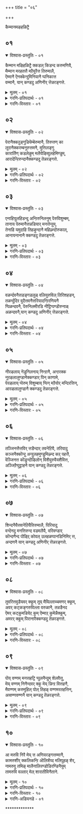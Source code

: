 +++
title = "०६"

+++

कैम्मानमऴहळिट्रै 

## ०१

<details open><summary>विश्वास-प्रस्तुतिः - ०१</summary>

कैम्मान मऴिहळिट्रै क्कडल् किडन्द करुमणियै,  
मैम्मान मरहतत्तै मऱैयुरैत्त तिरुमालै,  
ऎम्मानै ऎनक्कॆन्ऱुमिनियानै प्पनिकात्त  
वम्मानै, यान् कण्डदु अणिनीर् त्तॆन्नरङ्गत्ते.
</details>

<details><summary>मूलम् - ०१</summary>

कैम्मान मऴिहळिट्रै क्कडल् किडन्द करुमणियै,  
मैम्मान मरहतत्तै मऱैयुरैत्त तिरुमालै,  
ऎम्मानै ऎनक्कॆन्ऱुमिनियानै प्पनिकात्त  
वम्मानै, यान् कण्डदु अणिनीर् त्तॆन्नरङ्गत्ते.
</details>

<details><summary>गरणि-प्रतिपदार्थः - ०१</summary>

कैमानम् = उद्दनाद कैय, मऴ = यौवनद, कळिट्रै = आनॆयन्नु \(सलगवन्नु\), सलहिदवनन्नू, कडल् किडन्द = पाल्गडलल्लि पवडिसिद, करुमणियै = नीलमणियन्थवनन्नू, मैमानम् = अच्च हसुरुबण्णद, मरहतत्तै = मरकत रत्नवन्थवनन्नू, मऱै उरैत्त = वेदगळन्नु विवरिसि हेळिद, तिरुमालै = लक्ष्मीपतियन्नू, ऎम्मानै = नम्म स्वामियन्नू, ऎनक्कू = ननगॆ, ऎन्ऱुम्= यावागलू, इनियानै = बहळ \(रुचिकर\) मधुरवादवनन्नू, पनिकात्त = मळॆयन्नु तडॆद, अम्मानै = स्वामियन्नू, यान् = नानु, कण्डदु = कण्डद्दु, अणि= सुन्दरवाद, नीर् = तीर्थदिन्द \(सुत्तुवरिद\), तॆन् अरङ्गत्ते = दिव्यवाद श्रीरङ्गदल्ले. 
</details>

<details><summary>गरणि-विस्तारः - ०१</summary>

उद्दनाद कैयुळ्ळ, यौवनद सलगवन्नु सलहैदवनन्नू, पाल्गडललल्लि पवडिसिद नीलमणियन्थावनन्नू, अच्च हसुरु बण्णद मरकतरत्नदन्थावनन्नू, वेदगळन्नु विवरिसि हेळिद श्रीपतियन्नू, नम्म स्वामियन्नू, ननगॆ ऎन्दॆन्दिगू बहळ मधुरवादवनन्नू, मळॆय तडॆद स्वामियन्नू नानु कण्डद्दु सुन्दरवाद तीर्थदिन्द सुत्तुवरिद दिव्यवाद श्रीरङ्गदल्ले.

सर्वेश्वरनु परमोपकारि, परमकरुणामूर्ति. अवनु पाल्गडलल्लि अनन्तशयननागि, निर्लिप्तनागि, पवडिसिद्दरू सह, देवाधिदेवतॆगळु अल्लिगॆ बन्दु तम्मतम्म दुःखसङ्कटगळन्नु हेळिकॊण्डाग अवुगळन्नॆल्ला सावधानदिन्द केळि. तिळिदु, अवक्कॆ तक्क परिहारवन्नु कॊडतक्कवनु. काडिनल्लि सरोवरदल्लि मॊसळॆय बायिगॆ सिक्किबिद्द यौवनद सलगवन्नु अदर सङ्कटदिन्द बिडिसलु, अल्लिगॆ धाविसि बन्दवनु. अत्याकर्षकवाद नीलमणियन्तॆयू, अच्चहसुराद मरकतरत्नदन्तॆयू देहकान्तियुळ्ळवनु. वेदगळन्नु ब्रह्मनिगॆ उपदेशिसिदवनु. अवुगळन्नु मत्तॆ मत्तॆ उद्धरिसिदवनु. अवुगळन्नु प्रतिपादिसिदवनु. सकलसम्पत्तिगू अधिदेवतॆयाद साक्षात् लक्ष्मीदेविगे पतियागिरुववनु. गोवर्धनगिरियन्ने ऎत्ति हिडिदु, अदरडियल्लि गोवुगळन्नू देवेन्द्रन बिरुसुमळॆयिन्द रक्षिसिदवनु. इन्थ दिव्यसुन्दरनाद, महाउदारियाद सर्वेश्वरनन्नु, मधुरवाद अर्चामूर्तियागि, दिव्यवाद तीर्थदिन्द सुत्तुवरिदिरुव श्रीरङ्गवॆम्ब पवित्रक्षेत्रदल्लिये कण्डुकॊण्डॆनु – ऎन्नुत्तारॆ आळ्वाररु. 

इदुवरॆगिन सङ्कटद कूगिगॆ परिहारवो इदु ऎन्नुवन्तिदॆ ई तिरुमॊऴि.
</details>

## ०२

<details open><summary>विश्वास-प्रस्तुतिः - ०२</summary>

पेरानैक्कऱुङ्गुडियॆम्बॆरुमानै, तिरुत्तण् का  
लूरानैक्करम्बनूरुत्तमनै, मुत्तिलङ्गु  
कारार्तिण् कडलेऴुम् मलैयेऴिव्वुलहेमिण्डुम्,  
आरादॆन्ऱिरुन्दानैक्कण्डदु तॆन्नरङ्गत्ते.
</details>

<details><summary>मूलम् - ०२</summary>

पेरानैक्कऱुङ्गुडियॆम्बॆरुमानै, तिरुत्तण् का  
लूरानैक्करम्बनूरुत्तमनै, मुत्तिलङ्गु  
कारार्तिण् कडलेऴुम् मलैयेऴिव्वुलहेमिण्डुम्,  
आरादॆन्ऱिरुन्दानैक्कण्डदु तॆन्नरङ्गत्ते.
</details>

<details><summary>गरणि-प्रतिपदार्थः - ०२</summary>

पेरानै = तिरुप्पेर् नगरदल्लि नॆलसिरुवनन्नु, कऱुङ्गुडि ऎम्बॆरुमानै = तिरुक्करुङ्गुडियल्लिनॆलसिरुव स्वामियन्नु, तिरुत्तण् कालूरानै = हितवाद तिरुक्कालूरिनल्लि नॆलसिरुवनन्नु, करुम्बनूर् उत्तमनै = तिरुक्करुम्बनूरल्लि नॆलसिरुव उत्तमनन्नु, मुत्तु इलङ्गु = मुत्तुगळु हॊळॆयुव, कार् आर् = मळॆयिन्द तुम्बिरुव, तिण् = बलिष्ठवाद \(शक्तिपूर्णवाद\), कडल् एऴुम् = एळु सागरगळन्नू, मलैएऴ् = एळु पर्वतगळन्नू, इ उलहुएऴ् = ई एळु लोकगळन्नू, उण्डुम् = उण्डू सह, आरादु = सालदु, ऎन्ऱुइरुन्दानै = ऎन्दु इरुववनन्नु, कण्डदु = नानु कण्डद्दु, तॆन् अरङ्गत्ते = सुन्दरवाद श्रीरङ्गदल्लिये. 
</details>

<details><summary>गरणि-विस्तारः - ०२</summary>

तिरुप्पेर् नगरदल्लि नॆलसिरुवनन्नु, तिरुक्करुङ्गुडियल्लि नॆलसिरुव स्वामियन्नु, हितवाद तिरुक्कालूरिनल्लि नॆलसिरुवनन्नु, तिरुक्करुम्बनूरल्लि नॆलसिरुव उत्तमनन्नु, मुत्तुगळु हॊळॆयुव मळॆयिन्द तुम्बिरुव शक्तिपूर्णवाद एळु कडलुगळन्नू एळु पर्वतगळन्नू ई एळुलोकगळन्नु कबळिसियू सालदु ऎन्दु इरुववनन्नू नानु कण्डद्दु दिव्यवाद श्रीरङ्गदल्लिये. 

बेरॆबेरॆ पवित्रक्षेत्रगळल्लि बेरॆबेरॆ हॆसरिनिन्दलूकीर्तियिन्दलू बॆळगुव मधुरवाद अर्चास्वरूपनू, प्रळयकालदल्लि तानु सृष्टिसिद सप्तसागरगळन्नू सप्तकुलपर्वतगळन्नू, सप्तलोकगळन्नू कबळिसिदरू, तन्न दॊड्ड हॊट्टॆगॆसालदॆम्बुवनू ईग दिव्यवाद श्रीरङ्गवॆम्ब क्षेत्रदल्लिये कण्डुकॊण्डॆनॆन्दु आळ्वाररु हेळुत्तारॆ.
</details>

## ०३

<details open><summary>विश्वास-प्रस्तुतिः - ०३</summary>

एनाहियुलहिडन्दु अन्ऱिरुनिलनुम् पॆरुविशुम्बम्,  
तानाय पॆरुमानैत्तन्नडियार् मनत्तॆन्ऱुम्,  
तेनाहि यमुदाहि तिहऴुन्दानै महिऴ्न्दॊरुकाल्,   
आनायनानानै क्कण्डदु तॆन्नरङ्गत्ते.
</details>

<details><summary>मूलम् - ०३</summary>

एनाहियुलहिडन्दु अन्ऱिरुनिलनुम् पॆरुविशुम्बम्,  
तानाय पॆरुमानैत्तन्नडियार् मनत्तॆन्ऱुम्,  
तेनाहि यमुदाहि तिहऴुन्दानै महिऴ्न्दॊरुकाल्,   
आनायनानानै क्कण्डदु तॆन्नरङ्गत्ते.
</details>

<details><summary>गरणि-प्रतिपदार्थः - ०३</summary>

एन् = वराहनागि, उलहु = भूमण्डलवन्नु, इडन्दु = पळगिसि\(उद्धरिसि\)दवनु, अन्ऱु = हिन्दॆ आ कालदल्लि, इरुनिलनुम् = विशालवादभूलोकवन्नू पॆरुविशुम्बुम् = विस्तारवाद स्वर्गादि लोकगळन्नू, तान् आय = ताने आद \(आक्रमिसिकॊण्ड\), पॆरुमानै = स्वामियू आदवनन्नु, तन् अडियार् = तन्न भक्तर, मनत्तु = मनदल्लि, ऎन्ऱुम् = ऎल्ल कालक्कू, तेन् आहि = जेनिनन्तॆयू, अमुदु आहि = अमृतदन्तॆयू \(बहळ मधुरवागि\), तिहऴुम् तानै = बॆळगुववनन्नु, महिऴ्न्दु = आनन्ददिन्द, ऒरु काल् = ऒन्दु सल, आन् आयन् अनानै = दनकरुगळन्नु कायुव गोवळनादवनन्नु, कण्डदु = कण्डद्दु, तॆन् अरङ्गत्ते = दिव्यवाद श्रीरङ्गदल्लिये. 
</details>

<details><summary>गरणि-विस्तारः - ०३</summary>

महावराहनागि भूमण्डलवन्नुपळगिसि उद्धरिसिदवनू, अन्दु, विशालवाद भूलोकवन्नू विस्तारवाद स्वर्गादि लोकगळन्नू ताने \(आक्रमिसिकॊण्ड\) आद स्वामियन्नू, तन्न भक्तर मनदल्लि ऎल्ल कालक्कू जेनिनन्तॆयू अमृतदन्तॆयू बॆळगुववनन्नू, ऒन्दु सल आनन्ददिन्द दनकरुगळन्नु कायुव गोवळनादवनन्नू कण्डद्दु दिव्यवाद श्रीरङ्गदल्लिये. 

हिन्दॆ, ऒन्दु कालदल्लि, हिरण्याक्षनॆम्ब दुष्टराक्षसनु भूमियन्नु ऎत्तिकॊण्डु समुद्रदल्लि अडगिकॊण्डाग, भगवन्तनु महावराहनागि अवतरिसि, आ राक्षसनन्नु कॊन्दु, भूमियन्नु तन्न कोरॆ हल्लुगळिन्द हिडिदु ऎत्ति \(उद्धरिसि\) अदर स्थानदल्लि नॆलॆगॊळिसिदनु. हीगॆ स्वामियु परम उपकारि. 

भगवन्तनु इन्नॊम्मॆ वामन वटुवागि बलिचक्रवर्तियिन्द मूरडि नॆलवन्नु दानवागि स्वीकरिसिद कूडले त्रिविक्रमनागि बॆळॆदु, भूलोकवन्नू स्वर्गादि मेलण ऎल्ला लोकगळन्नू आक्रमिसिकॊण्डनु. हीगॆ, स्वामियु अद्भुतकारि.

मत्तॆ आ स्वामिये दनकरुगळन्नु आनन्ददिन्द कायुव गोवळकृष्णनागि अवतरिसिदनु. आ अवतारकालदल्लि स्वामियु नडॆसिद विस्मयाद्भुत विद्यमानगळु असदळवागिवॆ. 

भक्तर अन्तरङ्गदल्लि अवनु नॆलसि, अवरिगॆ बहळ इनिदागियू, अमृतप्रायनागियू इद्दानॆ. 

आ स्वामिये ईग श्रीरङ्गदल्लि दिव्यवाद मधुर अर्चामूर्तियागि विराजिसुत्तिद्दानॆ. नानु अवनन्नुआ क्षेत्रदल्लि कण्डु हर्षिसुत्तेनॆ’ ऎन्नुत्तारॆ आळ्वाररु.
</details>

## ०४

<details open><summary>विश्वास-प्रस्तुतिः - ०४</summary>

वळर्न्दवनैत्तडङ्गडलुळ् वलियुरुविल् तिरिशहडन्,  
तळर्न्दुदिर वुदैत्तवनैत्तरियादन्ऱिरणियनै  
प्पिळन्दवनै, पॆरुनिलमीरडि नीट्टिप्पण्डॊरुनाळ्  
अळन्दवनै,यान् कण्डदु अणिनीर् त्तॆन्नरङ्गत्ते.
</details>

<details><summary>मूलम् - ०४</summary>

वळर्न्दवनैत्तडङ्गडलुळ् वलियुरुविल् तिरिशहडन्,  
तळर्न्दुदिर वुदैत्तवनैत्तरियादन्ऱिरणियनै  
प्पिळन्दवनै, पॆरुनिलमीरडि नीट्टिप्पण्डॊरुनाळ्  
अळन्दवनै,यान् कण्डदु अणिनीर् त्तॆन्नरङ्गत्ते.
</details>

<details><summary>गरणि-प्रतिपदार्थः - ०४</summary>

तडकडलुळ् = विस्तारवाद कडलल्लि, वळर्न्दवनै = पवडिसियोग निद्दॆयल्लिद्दवनन्नू, वलि = बलिष्ठवाद, उरुविल् = रूपदिन्द, तिरि = उरुळिकॊण्डु बन्द, शहडन् = शकटवु \(शकटासुरनु\), तळर्न्दु = कट्टुसडलि \(पुडिपुडियागि\), उदिर = मुरिदुबीळुवन्तॆ, उदैत्तवनै = ऒदॆदवनन्नू, तरियादु = सहिसिकॊण्डिरलारद, अन्ऱु = अन्दु, इरणियनै= हिरण्यकशिपुवन्नु, पिळन्दवनै = सीळिहाकिदवनन्नू, पॆरुनिलम्= विस्तारवाद भूलोकवन्नु, ईर् अडि नीट्टि = ऎरडु पादगळन्नु विस्तरिसि, पण्डु ऒरुनाळ् = हिन्दॆ ऒन्दु कालदल्लि, अळन्दवनै = अळॆदुकॊण्डवनन्नु, यान् = नानु, कण्डदु = कण्डद्दु, अणिनीर् = दिव्यतीर्थगळ, तॆन् अरङ्गत्ते = सुन्दरवाद श्रीरङ्गदल्ले. 
</details>

<details><summary>गरणि-विस्तारः - ०४</summary>

विस्तारवाद कडलल्लि पवडिसि योगनिद्दॆयल्लिद्दवनन्नू, बलिष्ठवाद रूपदिन्द उरुळिकॊण्डु बन्द शकटवु कट्टु सडलि मुरिदु बीळुवन्तॆ ऒदॆदवनन्नू, अन्दु सहिसिकॊण्डु इरलारद हिरण्यकशिपुवन्नुसीळिहाकिदवनन्नू, हिन्दॆ ऒन्दु कालदल्लि तन्न ऎरडु पादगळन्नु विस्तरिसि विस्तारवाद भूलोकवन्नु अळॆदुकॊण्डवनन्नू नानु कण्डद्दु दिव्यवाद तीर्थगळसुन्दरवाद श्रीरङ्गदल्ले. 

महाप्रळयवाद बळिक, भगवन्तनु विस्तारवाद कडलल्लि सण्ण आलदॆलॆय मेलॆ पुट्ट शिशुवागि मलगि बहुदीर्घकाल योगनिद्दॆयल्लिद्दनु. 

भगवन्तनु श्रीकृष्णनागि अवतरिसि, नन्दगोकुलदल्लि ऎळॆय मगुवागि बॆळॆयुत्तिरुवाग, कंसनिन्द प्रेरितनाद शकटासुरनु बण्डिय रूपदल्लि उरुळिकॊण्डु ऒन्दु मगुविन मेलॆ हरिदु कॊन्दु बिडबेकॆन्दु नुग्गि बन्दाग, श्रीकृष्णनु तन्न पुट्ट कालिनिन्दले शकटवन्नु ऒदॆदु अदन्नु पुडिपुडि माडिदनु. 

इन्नॊन्दु सल, श्रीहरिय सर्वव्यापकत्ववन्नू सर्वेश्वरत्ववन्नू सहिसलारद हिरण्यकशिपुवन्नु भगवन्तनु नरहरिय रूपनागि अवतरिसि अवनन्नु सीळिहाकिदनु.

मत्तॊन्दु सल भगवन्तनु त्रिविक्रमनागि बॆळॆदु, तन्न ऎरडु पादगळन्नु विस्तरिसि, ऒन्दे ऒन्दु हॆज्जॆयन्निट्टु, विस्तारवाद भूलोकवन्नॆल्ला अळॆदुबिट्टनु.

इन्थ अद्भुतकारियाद भगवन्तनन्नु “नानु मधुरवाद अर्चामूर्तियागि, दिव्यतीर्थगळिन्द सुत्तुवरिदिरुव सुन्दरवाद श्रीरङ्गक्षेत्रदल्लिये कण्डुकॊण्डॆ” ऎन्नुत्तारॆ आळ्वाररु.
</details>

## ०५

<details open><summary>विश्वास-प्रस्तुतिः - ०५</summary>

नीरऴलाय् नॆडुनिलनाय् निन्ऱानै, अन्ऱरक्क  
नूरऴलालुण्डानैक्कण्डार् पिन् काणामे,  
पेरऴलाय् प्पॆरुम् विशुम्बाय् प्पिन् मऱैयोर् मन्दिरत्तिन्,  
आरऴलालुण्डानै क्कण्डदु तॆन्नरङ्गत्ते.
</details>

<details><summary>मूलम् - ०५</summary>

नीरऴलाय् नॆडुनिलनाय् निन्ऱानै, अन्ऱरक्क  
नूरऴलालुण्डानैक्कण्डार् पिन् काणामे,  
पेरऴलाय् प्पॆरुम् विशुम्बाय् प्पिन् मऱैयोर् मन्दिरत्तिन्,  
आरऴलालुण्डानै क्कण्डदु तॆन्नरङ्गत्ते.
</details>

<details><summary>गरणि-प्रतिपदार्थः - ०५</summary>

नीर् = नीरु, अऴल् = बॆङ्कि, आय् = आगि, नॆडु = विशालवाद, निलन् आय् = भूमि आगि, निन्ऱानै = इरुववनन्नू, अन्ऱु = अन्दु, अरक्कन् लूर् = राक्षसन ऊरन्नु, अऴलाल् = अग्नियिन्द, उण्डानै = उण्डवनन्नु, कण्डार् = \(हिन्दॆ\) कण्डवरु, पिन् काणोमे = मुन्दॆ काणलारॆवल्ल, पेर् अऴल् आय् = बलुदॊड्ड अग्निआगि, पॆरुविशुम्बु आय् = परमपदवागि, पिन् = अल्लदॆ, मऱैयोर् = वेदपण्डितर, मन्दिरत्तिन् = मन्त्रगळ, आर् = तुम्बिद, अऴलाल् = अग्नियिन्द, उण्डानै = उण्डवनन्नु, कण्डदु = कण्डद्दु, तॆन् अरङ्गत्ते = दिव्यवाद श्रीरङ्गदल्लिये. 
</details>

<details><summary>गरणि-विस्तारः - ०५</summary>

नीरागि, बॆङ्कियागि, विशालवाद नॆलवागि इरुववनन्नू, अन्दु राक्षसन ऊरन्नु अग्नियिन्द उण्डवनन्नू, हिन्दॆ कण्डद्दन्नु मुन्दॆ काणलारॆवल्ल, बलुदॊड्ड अग्नियागि, परमपदवागि, अल्लदॆ, वेदपण्डितर मन्त्रगळ तुम्बु बॆङ्कियिन्द उण्डवन्नू कण्डद्दु दिव्यवाद श्रीरङ्गदल्ले. 

भगवन्तनु नीरु, बॆङ्कि, नॆल, बॆळकु, आकाशगळाद पञ्चभूतस्वरूपनु. अवने प्रळयकालद बडबाग्निस्वरूपनु. अवने परमपदवॆन्दु करॆयल्पडुव बलु विस्तारवाद परमाकाशस्वरूपनु. वेदपण्डितराद ब्राह्मणरु नडॆसुव यज्ञयागादिगळल्लि मन्त्रपूरितवागि अवरु अर्पिसुव हविस्सन्नु स्वीकरिसुवन्नू उण्णुववनू अवने. 

हिन्दॆ ऒन्दु कालदल्लि अवने श्रीरामनागि अवतरिसि, सुभद्रवाद कोटॆकॊत्तलगळिन्दलू कूडि अतिसुन्दरवाद पट्टणवॆनिसिकॊण्डिद्द लङ्कॆयन्नु प्रवेशिसि, राक्षसराजनू महापराक्रमियू आद रावणासुरनन्नू अवन अनुयायिगळन्नू, इडिय राक्षसकुलवन्ने नाशपडिसि अदन्नु सुट्टु भस्ममाडिबिट्टनु. अदु उच्छ्रायस्थितियल्लिद्दाग अदन्नु कण्डवरु ऎष्टु हिरिहिग्गिद्दरो, अदक्किन्तलू हॆच्चागि, अदु नाशवादाग, दुःखपट्टवरल्लवे? 

अन्थ महापराक्रमियाद, सर्वव्यापियाद, सर्वभूतनिवासियाद सर्वेश्वरनु ईग मधुरवाद अर्चामूर्तियागि नॆलसिरुवुदु दिव्यवाद श्रीरङ्गदल्लिये, ’अवनन्नु कण्डु नानु हर्षिसुत्तेनॆ’ ऎन्नुत्तारॆ आळ्वाररु.
</details>

## ०६

<details open><summary>विश्वास-प्रस्तुतिः - ०६</summary>

तञ्जिनत्तैत्तविर् त्तडैन्दार् तवनॆऱियै, तरियादु  
कञ्जनैक्कॊन्ऱु अन्ऱुलहमुण्डुमिऴ्न्द कऱ् पहत्तै,  
वॆञ्जिनत्त कॊडुन्दॊऴिलोन् विशैयुरुवैयशैवित्त,  
अञ्जिऱैप्पुट्टाहनै यान् कण्डदु तॆन्नरङ्गत्ते.
</details>

<details><summary>मूलम् - ०६</summary>

तञ्जिनत्तैत्तविर् त्तडैन्दार् तवनॆऱियै, तरियादु  
कञ्जनैक्कॊन्ऱु अन्ऱुलहमुण्डुमिऴ्न्द कऱ् पहत्तै,  
वॆञ्जिनत्त कॊडुन्दॊऴिलोन् विशैयुरुवैयशैवित्त,  
अञ्जिऱैप्पुट्टाहनै यान् कण्डदु तॆन्नरङ्गत्ते.
</details>

<details><summary>गरणि-प्रतिपदार्थः - ०६</summary>

तम् चिनत्तै = तम्म कोप\(द्वेष\)वन्नु, तविर् त्तु = \(तप्पिसि\)बिट्टु, अडैन्दार् = आश्रयिसिदवर, तवम् नॆऱियै = तपोमार्गवन्नु \(उपाय मार्गवन्नु\), तरियादु = भरिसलारदॆ, कञ्जनै = कंसनन्नु, कॊन्ऱु= कॊन्दु, अन्ऱु = अन्दु, उलहम् उण्डु उमिऴ्न्द = लोकगळन्नु उण्डु उगुळिद, कऱ् प हत्तै = कल्पतरुवन्नु, वॆ शिनत्तु = उग्रकोपद, कॊडु तॊऴिलोन् = क्रूरकार्यदवन, विशै उरुवै = यन्त्ररूपवन्नु, अशैवित्त = अलुगिसि हाकिद, अम् शिऱै = सुन्दरवाद रॆक्कॆगळुळ्ळ, पुळ् पाहनै = पक्षिवाहननन्नु, यान् = नानु, कण्डदु = कण्डद्दु, तॆन् अरङ्गत्ते = सुन्दरवाद श्रीरङ्गदल्लिये. 
</details>

<details><summary>गरणि-विस्तारः - ०६</summary>

तम्म द्वेषवन्नु मरॆसि आश्रयिसिदवर उपायमार्गवन्नु भरिसलारदॆ कंसनन्नु कॊन्दु, अन्दु लोकगळन्नु उण्डु उगुळिद कल्पतरुवन्नु, उग्रकोपद क्रूरकार्यदवन यन्त्ररूपवन्नु अलुगिसि हाकिद सुन्दरवाद रॆक्कॆगळुळ्ळ पक्षिवाहनन्नु नानु कण्डद्दु दिव्यवाद श्रीरङ्गक्षेत्रदल्ले. 

तन्न तङ्गियाद देवकियन्नु वसुदेवनिगॆ कॊट्टु बहळ उत्साहदिन्द मदुवॆ माडिकॊट्ट कंसनु, तन्न मृत्युवे आगि अवळल्लि जनिसुवनॆम्ब अशरीरवाणियन्नु केळिद कूडले, आ नवदम्पतिगळल्लि बद्धवैरवन्नु साधिसलु मॊदलु माडिदनु. अवरन्नु सॆरॆयल्लिट्टनु. अवरिगॆ आद मक्कळन्नु हॊलॆमनॆयल्ले ऒन्दॊन्दागि कॊन्दनु. अवळ ऎण्टनॆय शिशुवे अवन मृत्युवाद श्रीकृष्ण. हुट्टिद कूडले अवनु कंसन कैगॆ बीळदन्तॆ तप्पिसिकॊण्डु, बेरॆ कडॆयल्लि बॆळॆयुत्त बन्दनु. ई विषयवन्नु कंसनिगॆ तिळिसि, अवन कॊलॆगॆ सिक्कदॆ, अदृश्यवादद्दु ऒन्दु हॆण्णु मगु. कंसनिगॆ बन्तु पेचु. तन्न शत्रुवन्नु कण्डुहिडियुवुदु हेगॆ? कॊल्लुवुदु हेगॆ? आद्दरिन्द हुट्टिद ऎळॆय मक्कळन्नॆल्ला कॊल्लॆन्दु पूतनियन्नू शकटासुरनन्नू कंसनु कळुहिसिदनु. श्रीकृष्णनन्नु कॊल्ललु बन्द अवरे कृष्णनिन्द सत्तरु. अल्लिन्द मुन्दक्कॆ कंसनु माडिद यत्नगळॆल्लवू विफलगॊण्डवु. कडॆगॆ, तन्न द्वेषवन्नु मरॆसिकॊण्डु, मधुरॆयल्लि नडॆयुव धनुर्यागक्कॆ बरलु कृष्णनन्नुआह्वानिसिदनु. मधुरॆयल्लि दारियुद्धक्कू कादिद्द ऎडरुगळन्नु ऒन्दॊन्दागि निवारिसिकॊण्डु होगि, दुष्टनाद कंसनन्ने कॊन्दु हाकिदनु. सर्वङ्गनू सर्वशक्तनू अल्लवे स्वामि\! 

प्रळय कालदल्लि ब्रह्माण्डवन्ने कबळिसि, अदन्नु बीजरूपदल्लि तन्न हॊट्टॆयल्लि अडगिसिट्टु रक्षिसिदनु. मत्तॆ सृष्टिय समय ऒदगिद कूडले अदन्नु मत्तॆ हॊरहाकिदनु. 

अदरडि निन्तु, अदन्नाश्रयिसि, बेडिद्दन्नु कॊडुवुदु कल्पवृक्ष. भगवन्तनू हागॆये. अवन भक्तन इष्टार्थगळॆल्लवन्नू पूरैसि, परमपदवन्नू कॊडुव कृपासागरने. 

बाणासुरन तपस्सिगॆ मॆच्चि, अवन कावलुगारनागि, अवनन्नु रक्षिसलु बद्धनागिद्द रुद्रनु, उग्रकोपियागि, ऎल्लवन्नू लयगॊळिसुव क्रूरकार्यदवनु. तन्न भूतगणगळॊडनॆ कूडि अवनु जयिसलसाध्यनादवनु. श्रीकृष्णनु बाणाशुरन मेलॆ ऎरगि, अवन साविर तोळुगळन्नु तुण्डरिसुत्तिद्दाग, अजेयनॆनिसिद रुद्रने असहायकनागि, तन्न भक्तनन्नु उळिसॆन्दु बेडिकॊण्डनु. 

श्रीमन्नारायणनु गरुडनन्नु वाहनवन्नागि उळ्ळवनाद्दरिन्द अवनु ’पक्षिवाहन’. 

हीगॆ परमोपकारियाद भगवन्तनन्नु ’नानु श्रीरङ्गदल्लिये कण्डुकॊण्डॆ’ ऎन्नुत्तारॆ आळ्वाररु.
</details>

## ०७

<details open><summary>विश्वास-प्रस्तुतिः - ०७</summary>

शिन्दनैयैत्तवनॆऱियैत्तिरुमालै, पिरियादु  
वन्दॆनदु मनत्तिरुन्द वडमलैयै, वरिवण्डार्  
कॊन्दणैन्द पॊऴिऱ् कोवल् उलहळप्पानडिनिमिर् त्त,  
अन्दणनै यान् कण्डदु अणिनीर् त्तॆन्नरङ्गत्ते.
</details>

<details><summary>मूलम् - ०७</summary>

शिन्दनैयैत्तवनॆऱियैत्तिरुमालै, पिरियादु  
वन्दॆनदु मनत्तिरुन्द वडमलैयै, वरिवण्डार्  
कॊन्दणैन्द पॊऴिऱ् कोवल् उलहळप्पानडिनिमिर् त्त,  
अन्दणनै यान् कण्डदु अणिनीर् त्तॆन्नरङ्गत्ते.
</details>

<details><summary>गरणि-प्रतिपदार्थः - ०७</summary>

शिन्दैयै = \(नन्न\) चिन्तनॆगॆ वस्तुवादवनन्नु, तवम् नॆऱियै = पडॆयलु सुलभवाद मार्गवागिरुवनन्नु, तिरुमालै = लक्ष्मीपतियन्नु, वन्दु = बन्दु, पिरियादु = अगलदन्तॆ, ऎनदु मनत्तु = नन्न मनदल्लि, इरुन्द = नॆलसिरुव, वडमलैयै = श्रीवेङ्कटनाथनन्नु, वरिवण्डु = सुन्दरवाद दुम्बिगळु, अणैन्द = समृद्धियागि उळ्ळ, पॊऴिल् = तोपुगळिन्द कूडिरुव, कोवल् = तिरुक्कोवलूरिनल्लि, उलहु अळप्पान् = लोकगळन्नु अळॆदुकॊळ्ळुवुदक्कागि, अडिनिमिर् त्त = पादगळन्नु बाचिद, अन्दणनै = परमदयाळुवन्नु, यान = नानु, कण्डदु = कण्डद्दु, अणि नीर् = दिव्यतीर्थगळुळ्ल, तॆन् अरङ्गत्ते = सुन्दरवाद श्रीरङ्गदल्ले. 
</details>

<details><summary>गरणि-विस्तारः - ०७</summary>

चिन्तनॆगॆ वस्तुवादवनन्नु, पडॆयलु सुलभवाद मार्गवागिरुववनन्नु, लक्ष्मीपतियन्नु, बन्दु नन्न मनदल्लिअगलदन्तॆ नॆलसिरुव तिरुवॆङ्कटाचलपतियन्नु, सुन्दरवाद दुम्बिगळु तुम्बिकॊण्डिरुव हूगॊञ्चलुगळु समृद्धियागि उळ्ळ तोपुगळिन्द कूडिरुव तिरुक्कोवलूरिनल्लि लोकगळन्नु अळॆदुकॊळ्ळुवुदक्कागि पादगळन्नु चाचिद परमदयाळुवन्नु नानु कण्डद्दु दिव्यतीर्थगळुळ्ळ सुन्दरवाद श्रीरङ्गदल्ले. 

चेतननु पडॆयबेकाद वस्तुवॆन्दरॆ, ऎन्दॆन्दिगू अळिविल्लद शाश्वतवाद वस्तुवाद भगवन्त. अवनन्नु ऎडॆबिडदॆ चिन्तिसुत्ता अवन अनुग्रहक्कॆ पात्रनागबहुदु. भक्तिपूर्वकवाद सेवॆय मूलक भगवन्तनन्नु ऒलिसिकॊळ्ळबहुदु. इदन्नु बहळ सुलभवाद मार्गवॆन्नुत्तारॆ. 

भगवन्तनु सकलसौभाग्यगळिगॆ अधिदेवतॆयाद, दयामूर्तिये आद श्रीदेविगॆ पति. भक्तन अन्तरङ्गदल्लि नॆलसि, अवनन्नु अगलदन्तॆ इद्दुकॊण्डिरुत्तानॆ. 

सुन्दरवाद हूगॊञ्चलुगळन्नु हॊत्तमरगळिन्द तुम्बिरुव तोपुगळिन्द सुत्तुवरिदिरुव तिरुक्कोवलूरिनल्लि परमदयाळुवाद त्रिविक्रमनागि पूजॆगॊळ्ळुत्तिद्दानॆ.

आ कृपाळुवे मधुरवाद अर्चामूर्तियागि ईग श्रीरङ्गदल्लि नॆलसिद्दानॆ.”दिव्यतीर्थगळुळ्ळ श्रीरङ्गदल्लि नानु अवनन्नुकण्डुकॊण्डॆ’ ऎन्नुत्तारॆ आळ्वाररु.
</details>

## ०८

<details open><summary>विश्वास-प्रस्तुतिः - ०८</summary>

तुवरित्तवुडैयवर् क्कूम् तूय् मैयिल्लाच्चमणर् क्कूम्,  
अवर् कट्कङ्गरुविल्ला वरुळानै, तन्नडैनद   
ऎमर् कट्कुमडियेऱ् कुम् ऎम्माऱ् कुमॆन्नैक्कूम्,  
अमरर् क्कूम् पिरानारैक्कण्डदु तॆन्नरङ्गत्ते.
</details>

<details><summary>मूलम् - ०८</summary>

तुवरित्तवुडैयवर् क्कूम् तूय् मैयिल्लाच्चमणर् क्कूम्,  
अवर् कट्कङ्गरुविल्ला वरुळानै, तन्नडैनद   
ऎमर् कट्कुमडियेऱ् कुम् ऎम्माऱ् कुमॆन्नैक्कूम्,  
अमरर् क्कूम् पिरानारैक्कण्डदु तॆन्नरङ्गत्ते.
</details>

<details><summary>गरणि-प्रतिपदार्थः - ०८</summary>

तुवरित्त = काविबण्णद, उडैयवर् क्कूम् = बट्टॆयन्नु धरिसिरुववरिगू, तूय् मै इल्ला = परिशुद्धतॆ इल्लद, शमणर् क्कुम् = जैनरिगू, अवर् कट् कु = अवरुगळ विषयदल्लि, अरुळ् इल्ला = कृपॆयिल्लदवनाद अरुळानै = कृपाळुवन्नु, तन् अडैन्द = तन्नन्नु आश्रयिसिद, ऎमर् कट्कुम्= नम्मवरिगू, अडियेऱ् कुम् = पादसेवकनिगू, ऎम्माऱ् कुम् = नम्म तन्दॆगू, ऎम् अनैक्कूम् = नम्म तायिगू, अमरर् क्कूम् = अमररिगू, पिरानारै = स्वामियन्नु, कण्डदु = कण्डद्दु, तॆन् अरङ्गत्ते = सुन्दरवाद श्रीरङ्गदल्ले. 
</details>

<details><summary>गरणि-विस्तारः - ०८</summary>

काविबट्टॆयन्नुट्टवरिगू, परिशुद्धतॆ इल्लद जैनरिगू अवरुगळ विषयदल्लि कृपॆयिल्लद कृपाळुवन्नु, तन्नन्नु आश्रयिसिद नम्मवरिगू, पादसेवकनाद ननगू, नम्म तन्दॆगू तायिगू, अवररिगू स्वामियादवनन्नु कण्डद्दु सुन्दरवाद श्रीरङ्गदल्ले. 

बौद्धरन्नु ’कावियुट्टवरु’ – काषायवस्त्रधारिगळु – ऎन्नलागिदॆ. बौद्दबिक्षुगळु हळदि बण्णद बट्टॆयन्नु धरिसुवरु. जैनरन्नु “तूय् मै’ \(पारिशुद्ध्य, सत्यतॆ, बिडुगडॆ, ऒळितु\) इल्लदवरु ऎन्नलागिदॆ. इवरिब्बरू वेदगळल्लि नम्बिकॆ इल्लदवरु. नास्तिकरू वेदगळन्नु नम्बि अन्तॆये नडॆयुववरु वैदिकरु. अवरन्नु आस्तिकरु ऎन्नुत्तारॆ. 

आळ्वाररु हेळुवुदरल्लि, आगिन कालद बौद्धजैन मतगळिगू वैदिक मतक्कू इद्द भिन्नतॆ, वैषम्यगळु सूचितवागिदॆ. भगवन्तनु तन्नन्नु यारु आश्रयिसुवरो अवरल्लि कनिकरगॊळ्ळुवनॆन्दू, कृपॆदोरुवनॆन्दु, आश्रयिसदवरन्नु कैबिडुवनॆन्दू इल्लि हेळलागिदॆ. आदरॆ, गीतॆयल्लि हेळिरुवन्तॆ यारु याव रीतियल्लि आराधिसिदरू, अवरु तन्नन्नु सेरुवनॆन्दु भगवन्तन आश्वासनॆयिदॆयल्ल. “बौद्ध जैनर विषयदल्लि भगवन्तनिगॆ कनिकरविल्ल” ऎन्नुत्ताळे आळ्वाररु. 

भगवन्तनु नित्यसूरिगळिगॆ हेगो हागॆये तमगू तम्म वंशदवरिगू भगवन्तनु पक्षपातविल्लदवनु दिट. ई विषयवन्नु हेळुव आळ्वाररिगॆ बौद्ध जैनर विषयदल्लि एकॆ कनिकरविल्लवो काणॆ.
</details>

## ०९

<details open><summary>विश्वास-प्रस्तुतिः - ०९</summary>

पॊय् वण्णम् मनत्तहट्रि प्पुलनैन्दुम् शॆलवैत्तु,  
मॆय् वण्णम् निनैन्दवर् क्कु मॆय् न्निन्ऱ वित्तहनै,  
मैवण्णम् करुमुहिल् पोल् तिहऴ् वण्णमरतहत्तिन्,  
अव्वण्णवण्णनै यान् कण्डदु तॆन्नरङ्गत्ते.
</details>

<details><summary>मूलम् - ०९</summary>

पॊय् वण्णम् मनत्तहट्रि प्पुलनैन्दुम् शॆलवैत्तु,  
मॆय् वण्णम् निनैन्दवर् क्कु मॆय् न्निन्ऱ वित्तहनै,  
मैवण्णम् करुमुहिल् पोल् तिहऴ् वण्णमरतहत्तिन्,  
अव्वण्णवण्णनै यान् कण्डदु तॆन्नरङ्गत्ते.
</details>

<details><summary>गरणि-प्रतिपदार्थः - ०९</summary>

पॊय् वण्णम् = सत्यवल्लद्दन्नु, मनत्तु = मनस्सिनिन्द, अहट्रि = ओडिसि, पुलन् ऐन्दुम् = पञ्चेन्द्रियगळन्नु, शॆलवैत्तु = व्ययगॊळिसि, मॆय् वण्णम् = सत्यवादद्दन्नु, निनैन्दवर्क्कु = चिन्तिसुववरिगॆ, मॆय् निन्ऱ = सत्यवागिरुव, वित्तहनै = विस्मयकारियन्नु, मैवण्णम् = काडिगॆय बण्ण, करुमुहिल् पोल् = कार्मुगिलिन हागॆ, तिहऴ् = हॊळॆयुव, वण्णम् = बण्ण, मरतहत्तिन् = मरकतरत्नद, अव्वण्ण = आ बण्णद, वण्णनै = बण्णदवनन्नु, यान् कण्डदु = नानु कण्डद्दु, तॆन् अरङ्गत्ते = सुन्दरवाद श्रीरङ्गदल्ले. 
</details>

<details><summary>गरणि-विस्तारः - ०९</summary>

सत्यवल्लद्दन्नु मनस्सिनिन्द दूरमाडि, पञ्चेन्द्रियगळन्नु व्ययगॊळिसि, सत्यवादद्दन्नु चिन्तिसुववरिगॆ सत्यवागिरुव विस्मयकारियन्नु, काडिगॆय बण्ण कार्मुगिलिन हॊळॆयुव बण्ण, मरकत रत्नद बण्ण – ई बण्णगळवनन्नु नानु कण्डद्दु सुन्दरवाद श्रीरङ्गदल्ले. 

इहलोकद जीवनवू, इल्लिय सुखसन्तोषगळू शाश्वत ऎम्ब तिळिवळिकॆ सत्यवादद्दल्ल. देहशाश्वतवल्ल. ई लोकद बाळ्वॆयू शाश्वतवल्ल. ऎल्लवू नाशवागतक्कवु. अशाश्वतवाद ई बाळ्वॆगॆ अण्टिकॊळ्ळबारदु. सत्यवल्लद्दन्नु, हीगॆ क्रमवरितु योचिसि, मनस्सिनिन्द दूरमाडबेकु. 

सत्यवल्लद्दर कडॆगॆ नम्मन्नु सॆळॆयुवुदु नम्म इन्द्रियगळु. अदरल्लि नम्म आसक्तियन्नुकॆरळिसि, जनन-मरणद सुळियल्लि नम्मन्नु सिक्कुहाकुवुदू इन्द्रियगळे. आद्दरिन्द, पञ्चेन्द्रियगळन्नु, अवुगळ दारियल्लि होगगॊडदन्तॆ, बिगिहिडिदु, अडसिट्टुकॊळ्ळबेकु. 

हीगॆ, इहजीवनद अस्थिरतॆयन्नु तिळिदु, अदक्कॆ बन्धिसिडुव इन्द्रियगळन्नु अडगिसि, मनस्सन्नु शुद्धगॊळिसुवुदरिन्द, सत्यस्वरूपनाद भगवन्तनन्नु कुरितु दृढवागि चिन्तिसुवन्तागुत्तदॆ. भगवन्तनू कुरितु दृढवागि चिन्तिसुवन्तागुत्तदॆ. भगवन्तनू सह अवनल्लि कृपॆमाडि तन्न निजस्वरूपदल्लिये मैदोरुत्तानॆ. 

भगवन्तन बण्णवेनॆन्दु नेरवागि ऒन्दे मातिनल्लि हेळलु साध्यविल्ल. होलिकॆयिन्द अवन बण्णवन्नु ऊहिसितिळियलु साध्य. आळ्वाररु हेळुत्तारॆ. भगवन्तनु काडिगॆय बण्णदवनु. अवनु मरकतरत्नदन्तॆ इद्दानॆ. कार्मुगिलिन हागॆ अवन हॊळपु आकर्षकवादद्दु, अवन परमविस्मयकारि. इन्थ स्वामियन्नु नानु श्रीरङ्गदल्ले कण्डॆ ऎन्नुत्तारॆ आळ्वाररु.
</details>

## १०

<details open><summary>विश्वास-प्रस्तुतिः - १०</summary>

आ मरुवि निरै मेय् त्त अणियरङ्गत्तम्मानै,  
कामरुशीर् क्कलिकन्ऱि ऒलिशॆय्द मलिपुहऴ् शेर्,  
नामरुवु तमिऴ् मालैनालिरण्डोडिरण्डिनैयुम्  
तामरुवि वल्लार् मेल् शारातीविनैताने.
</details>

<details><summary>मूलम् - १०</summary>

आ मरुवि निरै मेय् त्त अणियरङ्गत्तम्मानै,  
कामरुशीर् क्कलिकन्ऱि ऒलिशॆय्द मलिपुहऴ् शेर्,  
नामरुवु तमिऴ् मालैनालिरण्डोडिरण्डिनैयुम्  
तामरुवि वल्लार् मेल् शारातीविनैताने.
</details>

<details><summary>गरणि-प्रतिपदार्थः - १०</summary>

मरुवि = आसक्तियिन्द, आ निरै मेय् त्त = हसुगळ मन्दॆगळन्नु मेयिसिद, अणि अरङ्गत्तु = सुन्दरवाद श्रीरङ्गद, अम्मानै = स्वामियन्नु कुरितु, कामरु शीर् = आशॆपडतक्क सद्गुणसम्पत्तन्नुळ्ळ, कलिकन् = कलिध्वंसियु, ऒलिशॆय्द = हाडिद, मलि पुहळ् शेर्= तुम्बिद कीर्तियिन्द कूडिद, ना = नालगॆगॆ, मरुवु इष्टवागिरुव, तमिऴ् मालै= तमिळिन पाशुरमालॆयाद, नाल् इरण्डोडु = नाल्कॆरडरॊडनॆ, इरण्डैनैयुम् = ऎरडन्नू, ताम् मरुवि वल्लार् मेल् = स्वतः आशॆयिन्द कलितवरन्नु, तीविनै ताने शारा = कडुपापगळे तगलुवुदिल्ल. 
</details>

<details><summary>गरणि-विस्तारः - १०</summary>

आसक्तियिन्द हसुगळ मन्दॆगळन्नु मेयिसिद सुन्दरवाद श्रीरङ्गद स्वामियन्नु कुरितु, \(इतररु\) आशॆपडतक्क सद्गुणसम्पत्तन्नुळ्ळ कलिध्वंसियु हाडिद तुम्बिद कीर्ति \(हॊगळिकॆ\)यिन्द कूडिद नालगॆगॆ इष्टवागिरुव तमिळिन पाशुरमालॆयाद ई हत्तन्नू स्वतः आशॆपट्टु कलितवरन्नु कडुपातकगळू तगलुवुदिल्ल. 

सर्वेश्वरनु श्रीकृष्णनागि अवतरिसि, नन्दगोकुलदल्लि बॆळॆयुत्ता, इतर गोवळ बालकरन्तॆ तानू बहळ आसक्तियिन्द दनकरुगळन्नु मेयिसलु अवुगळ हिन्दॆ काडिनल्लि अलॆदाडुत्ता विस्मयकारकवाद प्रसङ्गगळनेकवन्नु नडॆसिदनु. अद्भुतकारियागि मॆरॆदनु. आ स्वामिये, ईग, श्रीरङ्गक्षेत्रदल्लि मधुरवाद अर्चामूर्तियागि नॆलसिद्दानॆ. अवन सम्मुखदल्लि निन्तु, कलिध्वंसि ऎम्ब बिरुदिन तिरुमङ्गै आळ्वाररु अवन दिव्यवाद कल्याणगुणगळन्नू आश्चर्यकारकवाद कॆलसगळन्नू नॆनॆनॆनॆदु हॊगळि हाडिद्दारॆ. आळ्वाररू सह सद्गुणसम्पन्नरे. अवर सद्गुणगळॆल्लवू इतररु अनुकरिसतक्कवु. भगवन्तनन्नु कुरितु अवरु हाडिरुव तमिळिन पाशुरगळन्तु नालगॆगॆ बहळ रुचिकरवादवु. आशॆयिन्द, इष्टपट्टु, मेलिन्द मेलॆ हाडुवन्थवु. अवुगळन्नु यारु, इतरर बलवन्तक्कॆ ऒळगागदन्तॆ, कलितु हाडि, हर्षिसुत्तारो अवरु परिशुद्धरागि भगवन्तनिगॆ परमप्रियरागुत्तारॆ. अवरिगॆ याव बगॆय पापगळू, अवॆष्टु क्रूरवागिद्दरू सह, तट्टुवुदिल्ल, ऎन्नुत्तारॆ आळ्वाररु. हीगिदॆ ई तिरुमॊऴिगॆ फलश्रुति. 

\*\*\*\*\*\*\*\*\*\*\*\*\*\*
</details>

<details><summary>गरणि-अडियनडे - ०१</summary>

कैम्मानम्, पेरानै, एनाहि, वळर्न्दवनै, नीर्, तम्, शिन्दनै, तुवरित्त, पॊय्, आमरुवि, \(पण्डै\). 
</details>

\*\*\*\*\*\*\*\*\*\*\*\*\*

